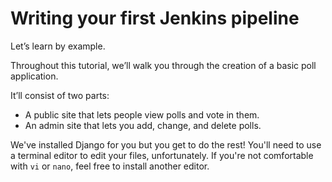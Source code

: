 # Writing your first Jenkins pipeline

Let’s learn by example.

Throughout this tutorial, we’ll walk you through the creation of a basic
poll application.

It’ll consist of two parts:

- A public site that lets people view polls and vote in them.
- An admin site that lets you add, change, and delete polls.

We've installed Django for you but you get to do the rest! You'll need
to use a terminal editor to edit your files, unfortunately. If you're
not comfortable with `vi` or `nano`, feel free to install another editor.
